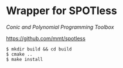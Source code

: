 Wrapper for SPOTless
====================

*Conic and Polynomial Programming Toolbox*

<https://github.com/mmt/spotless>

```
$ mkdir build && cd build
$ cmake ..
$ make install
```

